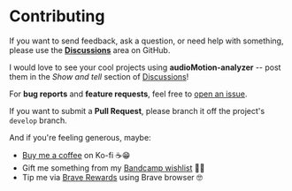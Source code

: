 # Contributing

If you want to send feedback, ask a question, or need help with something, please use the [**Discussions**](https://github.com/hvianna/audioMotion-analyzer/discussions) area on GitHub.

I would love to see your cool projects using **audioMotion-analyzer** -- post them in the *Show and tell* section of [Discussions](https://github.com/hvianna/audioMotion-analyzer/discussions)!

For **bug reports** and **feature requests**, feel free to [open an issue](https://github.com/hvianna/audioMotion-analyzer/issues).

If you want to submit a **Pull Request**, please branch it off the project's `develop` branch.

And if you're feeling generous, maybe:

* [Buy me a coffee](https://ko-fi.com/Q5Q6157GZ) on Ko-fi ☕😁
* Gift me something from my [Bandcamp wishlist](https://bandcamp.com/henriquevianna/wishlist) 🎁🥰
* Tip me via [Brave Rewards](https://brave.com/brave-rewards/) using Brave browser 🤓
